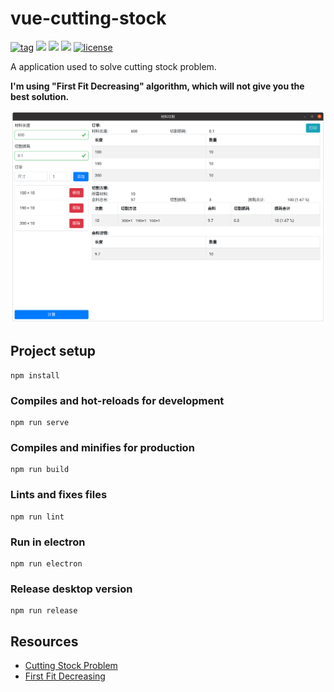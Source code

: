 # vue-cutting-stock

[![tag](https://img.shields.io/github/release/longyuzhou/vue-cutting-stock)](https://github.com/longyuzhou/vue-cutting-stock/releases)
[![](https://img.shields.io/badge/vue-v2.6.11-green.svg)](https://github.com/vuejs/vue)
[![](https://img.shields.io/badge/vuex-v3.4.0-green.svg)](https://github.com/vuejs/vuex)
[![](https://img.shields.io/badge/electron-v9.0.2-green.svg)](https://github.com/electron/electron)
[![license](https://img.shields.io/github/license/longyuzhou/vue-cutting-stock)](https://github.com/longyuzhou/vue-cutting-stock/blob/master/LICENSE)

A application used to solve cutting stock problem.

**I'm using "First Fit Decreasing" algorithm, which will not give you the best solution.**

![alt](public/screenshot.png)

## Project setup

```
npm install
```

### Compiles and hot-reloads for development

```
npm run serve
```

### Compiles and minifies for production

```
npm run build
```

### Lints and fixes files

```
npm run lint
```

### Run in electron

```
npm run electron
```

### Release desktop version

```
npm run release
```

## Resources

- [Cutting Stock Problem](https://en.wikipedia.org/wiki/Cutting_stock_problem)
- [First Fit Decreasing](https://en.wikipedia.org/wiki/Bin_packing_problem)
